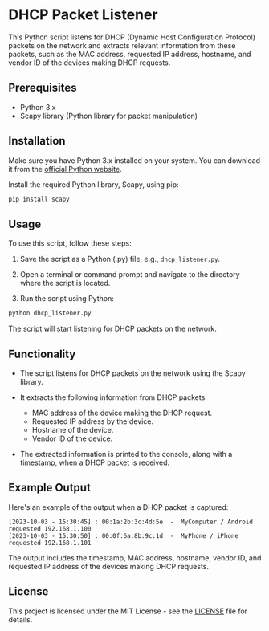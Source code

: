 
# DHCP Packet Listener

This Python script listens for DHCP (Dynamic Host Configuration Protocol) packets on the network and extracts relevant information from these packets, such as the MAC address, requested IP address, hostname, and vendor ID of the devices making DHCP requests.

## Prerequisites

- Python 3.x
- Scapy library (Python library for packet manipulation)

## Installation

Make sure you have Python 3.x installed on your system. You can download it from the [official Python website](https://www.python.org/downloads/).

Install the required Python library, Scapy, using pip:

```bash
pip install scapy
```

## Usage

To use this script, follow these steps:

1. Save the script as a Python (.py) file, e.g., `dhcp_listener.py`.

2. Open a terminal or command prompt and navigate to the directory where the script is located.

3. Run the script using Python:

```bash
python dhcp_listener.py
```

The script will start listening for DHCP packets on the network.

## Functionality

- The script listens for DHCP packets on the network using the Scapy library.

- It extracts the following information from DHCP packets:
  - MAC address of the device making the DHCP request.
  - Requested IP address by the device.
  - Hostname of the device.
  - Vendor ID of the device.

- The extracted information is printed to the console, along with a timestamp, when a DHCP packet is received.

## Example Output

Here's an example of the output when a DHCP packet is captured:

```
[2023-10-03 - 15:30:45] : 00:1a:2b:3c:4d:5e  -  MyComputer / Android requested 192.168.1.100
[2023-10-03 - 15:30:50] : 00:0f:6a:8b:9c:1d  -  MyPhone / iPhone requested 192.168.1.101
```

The output includes the timestamp, MAC address, hostname, vendor ID, and requested IP address of the devices making DHCP requests.

## License

This project is licensed under the MIT License - see the [LICENSE](LICENSE) file for details.


